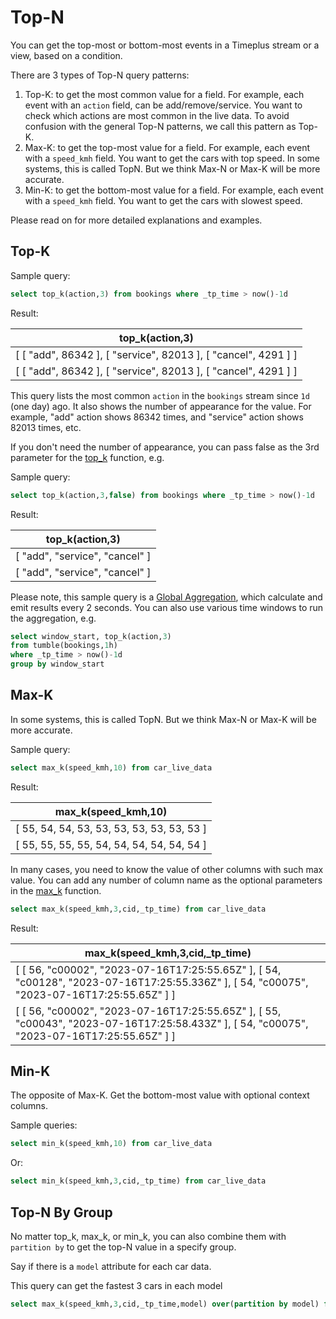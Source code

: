 # Top-N

You can get the top-most or bottom-most events in a Timeplus stream or a view, based on a condition.

There are 3 types of Top-N query patterns:

1. Top-K: to get the most common value for a field. For example, each event with an `action` field, can be add/remove/service. You want to check which actions are most common in the live data. To avoid confusion with the general Top-N patterns, we call this pattern as Top-K.
2. Max-K: to get the top-most value for a field. For example, each event with a `speed_kmh` field. You want to get the cars with top speed. In some systems, this is called TopN. But we think Max-N or Max-K will be more accurate. 
3. Min-K: to get the bottom-most value for a field. For example, each event with a `speed_kmh` field. You want to get the cars with slowest speed. 

Please read on for more detailed explanations and examples. 

## Top-K

Sample query:

```sql
select top_k(action,3) from bookings where _tp_time > now()-1d
```

Result:

| top_k(action,3)                                              |
| ------------------------------------------------------------ |
| [ [ "add", 86342 ], [ "service", 82013 ], [ "cancel", 4291 ] ] |
| [ [ "add", 86342 ], [ "service", 82013 ], [ "cancel", 4291 ] ] |

This query lists the most common `action` in the `bookings` stream since `1d` (one day) ago. It also shows the number of appearance for the value. For example, "add" action shows 86342 times, and "service" action shows 82013 times, etc. 

If you don't need the number of appearance, you can pass false as the 3rd parameter for the [top_k](functions_for_agg#top_k) function, e.g.

Sample query:

```sql
select top_k(action,3,false) from bookings where _tp_time > now()-1d
```

Result:

| top_k(action,3)                |
| ------------------------------ |
| [ "add", "service", "cancel" ] |
| [ "add", "service", "cancel" ] |

Please note, this sample query is a [Global Aggregation](query-syntax#global), which calculate and emit results every 2 seconds. You can also use various time windows to run the aggregation, e.g.

```sql
select window_start, top_k(action,3) 
from tumble(bookings,1h) 
where _tp_time > now()-1d 
group by window_start
```

## Max-K

In some systems, this is called TopN. But we think Max-N or Max-K will be more accurate. 

Sample query:

```sql
select max_k(speed_kmh,10) from car_live_data
```

Result:

| max_k(speed_kmh,10)                        |
| ------------------------------------------ |
| [ 55, 54, 54, 53, 53, 53, 53, 53, 53, 53 ] |
| [ 55, 55, 55, 55, 54, 54, 54, 54, 54, 54 ] |

In many cases, you need to know the value of other columns with such max value. You can add any number of column name as the optional parameters in the [max_k](functions_for_agg#max_k) function.

```sql
select max_k(speed_kmh,3,cid,_tp_time) from car_live_data
```

Result:

| max_k(speed_kmh,3,cid,_tp_time)                              |
| ------------------------------------------------------------ |
| [ [ 56, "c00002", "2023-07-16T17:25:55.65Z" ], [ 54, "c00128", "2023-07-16T17:25:55.336Z" ], [ 54, "c00075", "2023-07-16T17:25:55.65Z" ] ] |
| [ [ 56, "c00002", "2023-07-16T17:25:55.65Z" ], [ 55, "c00043", "2023-07-16T17:25:58.433Z" ], [ 54, "c00075", "2023-07-16T17:25:55.65Z" ] ] |

## Min-K

The opposite of Max-K. Get the bottom-most value with optional context columns.

Sample queries:

```sql
select min_k(speed_kmh,10) from car_live_data
```

Or:

```sql
select min_k(speed_kmh,3,cid,_tp_time) from car_live_data
```



## Top-N By Group

No matter top_k, max_k, or min_k, you can also combine them with `partition by` to get the top-N value in a specify group.

Say if there is a `model` attribute for each car data.

This query can get the fastest 3 cars in each model

```sql
select max_k(speed_kmh,3,cid,_tp_time,model) over(partition by model) from car_live_data
```

